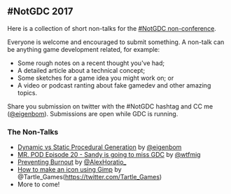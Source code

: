 ## #NotGDC 2017

Here is a collection of short non-talks for the [#NotGDC non-conference](https://twitter.com/eigenbom/status/835673367424315393). 

Everyone is welcome and encouraged to submit something. A non-talk can be anything game development related, for example:

- Some rough notes on a recent thought you've had;
- A detailed article about a technical concept;
- Some sketches for a game idea you might work on; or
- A video or podcast ranting about fake gamedev and other amazing topics.

Share you submission on twitter with the #NotGDC hashtag and CC me ([@eigenbom](https://twitter.com/eigenbom)). Submissions are open while GDC is running.

### The Non-Talks

- [Dynamic vs Static Procedural Generation](https://medium.com/@eigenbom/dynamic-vs-static-procedural-generation-ed3e7a7a68a3#.gcktnmuqm) by [@eigenbom](https://twitter.com/eigenbom)
- [MR. POD Episode 20 - Sandy is going to miss GDC](https://www.youtube.com/watch?v=nraubEEqAyc) by [@wtfmig](https://twitter.com/wtfmig)
- [Preventing Burnout](http://alexhoratiogamedev.blogspot.com.au/2016/12/preventing-burnout.html) by [@AlexHoratio_](https://twitter.com/AlexHoratio_)
- [How to make an icon using Gimp](https://docs.google.com/document/d/185rrlDM43thsuGvyXuCcAjEZ8YtaWRoYsAtYOeC_btI/) by @Tartle_Games(https://twitter.com/Tartle_Games)
- More to come!
